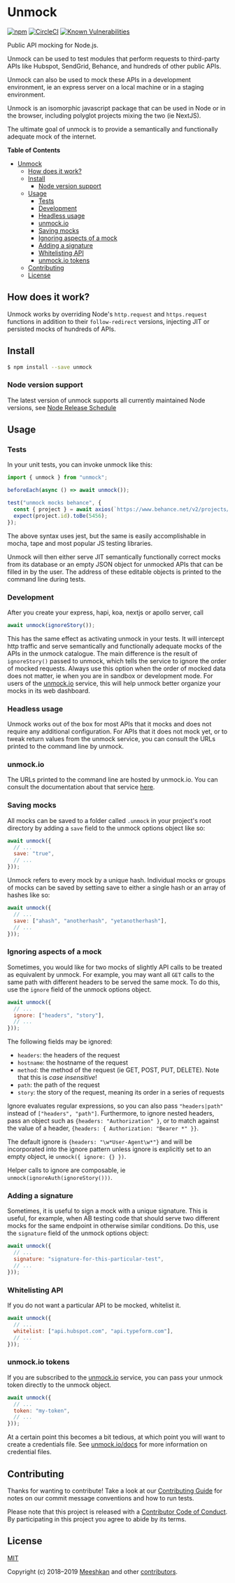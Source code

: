 # Unmock

[![npm](https://img.shields.io/npm/v/unmock.svg)][npmjs]
[![CircleCI](https://circleci.com/gh/unmock/unmock-js.svg?style=svg)](https://circleci.com/gh/unmock/unmock-js)
[![Known Vulnerabilities](https://snyk.io/test/github/unmock/unmock-js/badge.svg?targetFile=package.json)](https://snyk.io/test/github/unmock/unmock-js?targetFile=package.json)

[npmjs]: https://www.npmjs.com/package/unmock
[build]: https://circleci.com/gh/unmock/unmock-js
[coverage]: https://coveralls.io/github/unmock/unmock-js

Public API mocking for Node.js.

Unmock can be used to test modules that perform requests to third-party APIs like Hubspot, SendGrid, Behance, and hundreds of other public APIs.

Unmock can also be used to mock these APIs in a development environment, ie an express server on a local machine or in a staging environment.

Unmock is an isomorphic javascript package that can be used in Node or in the browser, including polyglot projects mixing the two (ie NextJS).

The ultimate goal of unmock is to provide a semantically and functionally adequate mock of the internet.

**Table of Contents**

<!-- toc -->

- [Unmock](#unmock)
  - [How does it work?](#how-does-it-work)
  - [Install](#install)
    - [Node version support](#node-version-support)
  - [Usage](#usage)
    - [Tests](#tests)
    - [Development](#development)
    - [Headless usage](#headless-usage)
    - [unmock.io](#unmockio)
    - [Saving mocks](#saving-mocks)
    - [Ignoring aspects of a mock](#ignoring-aspects-of-a-mock)
    - [Adding a signature](#adding-a-signature)
    - [Whitelisting API](#whitelisting-api)
    - [unmock.io tokens](#unmockio-tokens)
  - [Contributing](#contributing)
  - [License](#license)

<!-- tocstop -->

## How does it work?

Unmock works by overriding Node's `http.request` and `https.request` functions in addition to their `follow-redirect` versions, injecting JIT or persisted mocks of hundreds of APIs.

## Install

```sh
$ npm install --save unmock
```

### Node version support

The latest version of unmock supports all currently maintained Node versions, see [Node Release Schedule](https://github.com/nodejs/Release#release-schedule)

## Usage

### Tests

In your unit tests, you can invoke unmock like this:

```js
import { unmock } from "unmock";

beforeEach(async () => await unmock());

test("unmock mocks behance", {
  const { project } = await axios(`https://www.behance.net/v2/projects/5456?api_key=u_n_m_o_c_k_200`);
  expect(project.id).toBe(5456);
});
```

The above syntax uses jest, but the same is easily accomplishable in mocha, tape and most popular JS testing libraries.

Unmock will then either serve JIT semantically functionally correct mocks from its database or an empty JSON object for unmocked APIs that can be filled in by the user.  The address of these editable objects is printed to the command line during tests.

### Development

After you create your express, hapi, koa, nextjs or apollo server, call


```js
await unmock(ignoreStory());
```

This has the same effect as activating unmock in your tests.  It will intercept http traffic and serve semantically and functionally adequate mocks of the APIs in the unmock catalogue.  The main difference is the result of `ignoreStory()` passed to unmock, which tells the service to ignore the order of mocked requests.  Always use this option when the order of mocked data does not matter, ie when you are in sandbox or development mode.  For users of the [unmock.io](https://www.unmock.io) service, this will help unmock better organize your mocks in its web dashboard.

### Headless usage

Unmock works out of the box for most APIs that it mocks and does not require any additional configuration.  For APIs that it does not mock yet, or to tweak return values from the unmock service, you can consult the URLs printed to the command line by unmock.

### unmock.io

The URLs printed to the command line are hosted by unmock.io.  You can consult the documentation about that service [here](https://www.unmock.io/docs).

### Saving mocks

All mocks can be saved to a folder called `.unmock` in your project's root directory by adding a `save` field to the unmock options object like so:

```js
await unmock({
  // ...
  save: "true",
  // ...
}));
```

Unmock refers to every mock by a unique hash.  Individual mocks or groups of mocks can be saved by setting save to either a single hash or an array of hashes like so:

```js
await unmock({
  // ...
  save: ["ahash", "anotherhash", "yetanotherhash"],
  // ...
}));
```

### Ignoring aspects of a mock

Sometimes, you would like for two mocks of slightly API calls to be treated as equivalent by unmock.  For example, you may want all `GET` calls to the same path with different headers to be served the same mock.  To do this, use the `ignore` field of the unmock options object.

```js
await unmock({
  // ...
  ignore: ["headers", "story"],
  // ...
}));
```

The following fields may be ignored:

* `headers`: the headers of the request
* `hostname`: the hostname of the request
* `method`: the method of the request (ie GET, POST, PUT, DELETE). Note that this is *case insensitive*!
* `path`: the path of the request
* `story`: the story of the request, meaning its order in a series of requests

Ignore evaluates regular expressions, so you can also pass
`"headers|path"` instead of `["headers", "path"]`.  Furthermore,
to ignore nested headers, pass an object such as
`{headers: "Authorization" }`, or to match against the value of
a header, `{headers: { Authorization: "Bearer *" }}`.

The default ignore is `{headers: "\w*User-Agent\w*"}` and will be incorporated into the ignore pattern unless ignore is explicitly set to an empty object, ie `unmock({ ignore: {} })`.

Helper calls to ignore are composable, ie `unmock(ignoreAuth(ignoreStory()))`.

### Adding a signature

Sometimes, it is useful to sign a mock with a unique signature.  This is useful, for example, when AB testing code that should serve two different mocks for the same endpoint in otherwise similar conditions.  Do this, use the `signature` field of the unmock options object:

```js
await unmock({
  // ...
  signature: "signature-for-this-particular-test",
  // ...
}));
```

### Whitelisting API

If you do not want a particular API to be mocked, whitelist it.

```js
await unmock({
  // ...
  whitelist: ["api.hubspot.com", "api.typeform.com"],
  // ...
}));
```

### unmock.io tokens

If you are subscribed to the [unmock.io](https://www.unmock.io) service, you can pass your unmock token directly to the unmock object.

```js
await unmock({
  // ...
  token: "my-token",
  // ...
}));
```

At a certain point this becomes a bit tedious, at which point you will want to create a credentials file.  See [unmock.io/docs](https://wwunmock.io/docs) for more information on credential files.

## Contributing

Thanks for wanting to contribute! Take a look at our [Contributing Guide](CONTRIBUTING.md) for notes on our commit message conventions and how to run tests.

Please note that this project is released with a [Contributor Code of Conduct](CODE_OF_CONDUCT.md).
By participating in this project you agree to abide by its terms.

## License

[MIT](LICENSE)

Copyright (c) 2018–2019 [Meeshkan](http://meeshkan.com) and other [contributors](https://github.com/unmock/unmock-js/graphs/contributors).
